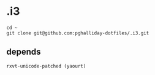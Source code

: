 # .i3

```
cd ~
git clone git@github.com:pghalliday-dotfiles/.i3.git
```

## depends

```
rxvt-unicode-patched (yaourt)
```
